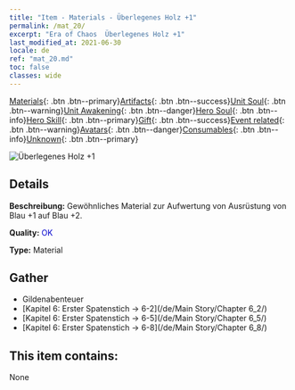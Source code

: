 ```yaml
---
title: "Item - Materials - Überlegenes Holz +1"
permalink: /mat_20/
excerpt: "Era of Chaos  Überlegenes Holz +1"
last_modified_at: 2021-06-30
locale: de
ref: "mat_20.md"
toc: false
classes: wide
---
```

 [Materials](/ItemsDE/){: .btn .btn--primary}[Artifacts](/ItemsDE/Artifacts/){: .btn .btn--success}[Unit Soul](/ItemsDE/UnitSoul/){: .btn .btn--warning}[Unit Awakening](/ItemsDE/UnitAwakening/){: .btn .btn--danger}[Hero Soul](/ItemsDE/HeroSoul/){: .btn .btn--info}[Hero Skill](/ItemsDE/HeroSkill/){: .btn .btn--primary}[Gift](/ItemsDE/Gift/){: .btn .btn--success}[Event related](/ItemsDE/Events/){: .btn .btn--warning}[Avatars](/ItemsDE/Avatars/){: .btn .btn--danger}[Consumables](/ItemsDE/Consumables/){: .btn .btn--info}[Unknown](/ItemsDE/Unknown/){: .btn .btn--primary}

 ![Überlegenes Holz +1](/images/t/i_cailiao_mucai1.png)

## Details
 **Beschreibung:** Gewöhnliches Material zur Aufwertung von Ausrüstung von Blau +1 auf Blau +2.

 **Quality:** <span style="color: #0000CD">OK</span>

 **Type:** Material

## Gather

*    Gildenabenteuer 
*    [Kapitel 6: Erster Spatenstich -> 6-2](/de/Main Story/Chapter 6_2/) 
*    [Kapitel 6: Erster Spatenstich -> 6-5](/de/Main Story/Chapter 6_5/) 
*    [Kapitel 6: Erster Spatenstich -> 6-8](/de/Main Story/Chapter 6_8/) 

## This item contains:

  None

